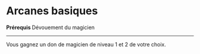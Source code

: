 # Arcanes basiques

<p><strong>Prérequis </strong> Dévouement du magicien</p>
<hr>
<p>Vous gagnez un don de magicien de niveau 1 et 2 de votre choix.</p>